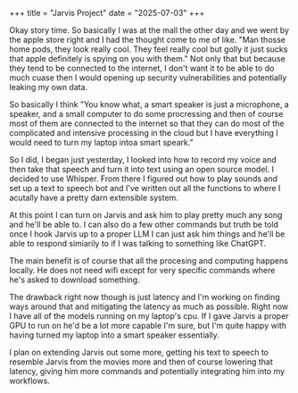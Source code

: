+++
title = "Jarvis Project"
date = "2025-07-03"
+++

Okay story time. So basically I was at the mall the other day and we went by the
apple store right and I had the thought come to me of like. "Man thosse home pods,
they look really cool. They feel really cool but golly it just sucks that apple
definitely is spying on you with them." Not only that but because they tend to
be connected to the internet, I don't want it to be able to do much cuase then I
would opening up security vulnerabilities and potentially leaking my own data.

So basically I think "You know what, a smart speaker is just a microphone, a
speaker, and a small computer to do some procressing and then of course most of
them are connected to the internet so that they can do most of the complicated
and intensive processing in the cloud but I have everything I would need to turn
my laptop intoa  smart speark."

So I did, I began just yesterday, I looked into how to record my voice and then
take that speech and turn it into text using an open source model. I decided to
use Whisper. From there I figured out how to play sounds and set up a text to
speech bot and I've written out all the functions to where I acutally have a
pretty darn extensible system.

At this point I can turn on Jarvis and ask him to play pretty much any song and
he'll be able to. I can also do a few other commands but truth be told once I
hook Jarvis up to a proper LLM I can just ask him things and he'll be able to
respond simiarily to if I was talking to something like ChatGPT.

The main benefit is of course that all the procesing and computing happens
locally. He does not need wifi except for very specific commands where he's
asked to download something. 

The drawback right now though is just latency and I'm working on finding ways
around that and mitigating the latency as much as possible. Right now I have all
of the models running on my laptop's cpu. If I gave Jarvis a proper GPU to run
on he'd be a lot more capable I'm sure, but I'm quite happy with having turned
my laptop into a smart speaker essentially. 

I plan on extending Jarvis out some more, getting his text to speech to resemble
Jarvis from the movies more and then of course lowering that latency, giving him
more commands and potentially integrating him into my workflows.
